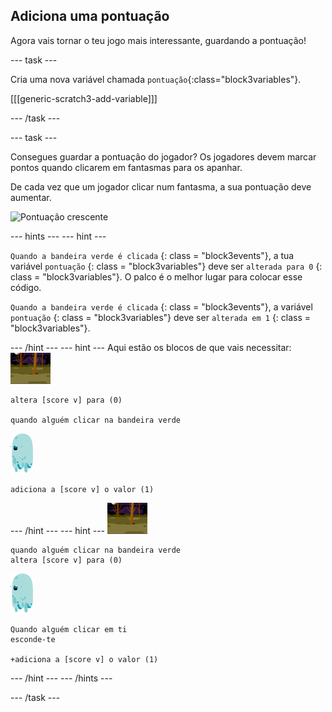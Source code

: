 ## Adiciona uma pontuação

Agora vais tornar o teu jogo mais interessante, guardando a pontuação!

\--- task \---

Cria uma nova variável chamada `pontuação`{:class="block3variables"}.

[[[generic-scratch3-add-variable]]]

\--- /task \---

\--- task \---

Consegues guardar a pontuação do jogador? Os jogadores devem marcar pontos quando clicarem em fantasmas para os apanhar.

De cada vez que um jogador clicar num fantasma, a sua pontuação deve aumentar.

![Pontuação crescente](images/ghost-score-test.png)

\--- hints \--- \--- hint \---

` Quando a bandeira verde é clicada ` {: class = "block3events"}, a tua variável ` pontuação ` {: class = "block3variables"} deve ser ` alterada para 0 ` {: class = "block3variables"}. O palco é o melhor lugar para colocar esse código.

` Quando a bandeira verde é clicada ` {: class = "block3events"}, a variável ` pontuação ` {: class = "block3variables"} deve ser ` alterada em 1 ` {: class = "block3variables"}.

\--- /hint \--- \--- hint \--- Aqui estão os blocos de que vais necessitar: ![ícone de fundo](images/ghost-backdrop.png)

```blocks3
altera [score v] para (0)

quando alguém clicar na bandeira verde
```

![ator fantasma](images/ghost-sprite.png)

```blocks3
adiciona a [score v] o valor (1)
```

\--- /hint \--- \--- hint \--- ![ícone de fundo](images/ghost-backdrop.png)

```blocks3
quando alguém clicar na bandeira verde
altera [score v] para (0)
```

![ator fantasma](images/ghost-sprite.png)

```blocks3
Quando alguém clicar em ti
esconde-te

+adiciona a [score v] o valor (1)
```

\--- /hint \--- \--- /hints \---

\--- /task \---